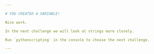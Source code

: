 ```yaml
---

# YOU CREATED A VARIABLE!

Nice work. 

In the next challenge we will look at strings more closely.

Run `pythonscripting` in the console to choose the next challenge.

---
```

